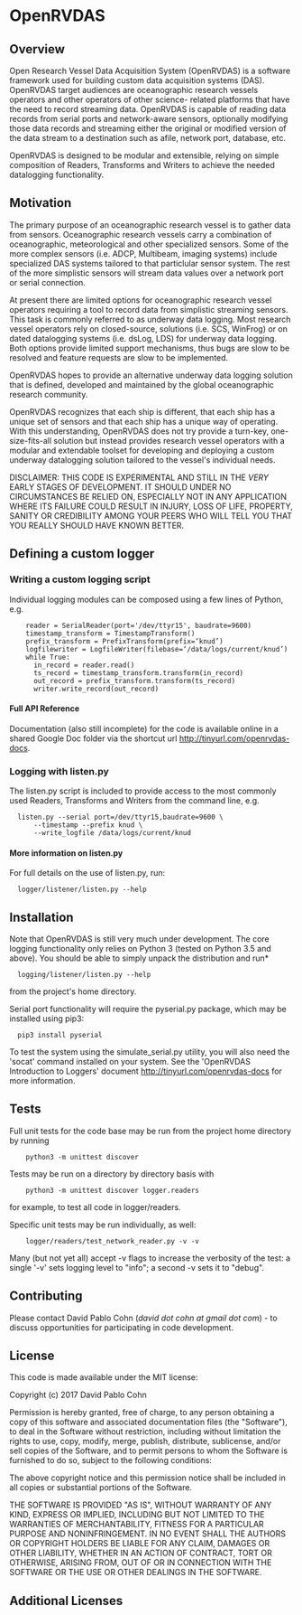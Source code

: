 # OpenRVDAS

## Overview

Open Research Vessel Data Acquisition System (OpenRVDAS) is a 
software framework used for building custom data acquisition 
systems (DAS).  OpenRVDAS target audiences are oceanographic 
research vessels operators and other operators of other science-
related platforms that have the need to record streaming data. 
OpenRVDAS is capable of reading data records from serial ports and 
network-aware sensors, optionally modifying those data records and 
streaming either the original or modified version of the data 
stream to a destination such as afile, network port, database, etc.

OpenRVDAS is designed to be modular and extensible, relying on simple
composition of Readers, Transforms and Writers to achieve the needed
datalogging functionality.

## Motivation

The primary purpose of an oceanographic research vessel is to gather
data from sensors. Oceanographic research vessels carry a combination 
of oceanographic, meteorological and other specialized sensors. Some 
of the more complex sensors (i.e. ADCP, Multibeam, imaging systems) 
include specialized DAS systems tailored to that particlular sensor 
system.  The rest of the more simplistic sensors will stream data 
values over a network port or serial connection.

At present there are limited options for oceanographic research 
vessel operators requiring a tool to record data from simplistic 
streaming sensors. This task is commonly referred to as underway data
logging.  Most research vessel operators rely on closed-source, 
solutions (i.e. SCS, WinFrog) or on dated datalogging systems (i.e. 
dsLog, LDS) for underway data logging.  Both options provide limited 
support mechanisms, thus bugs are slow to be resolved and feature 
requests are slow to be implemented.

OpenRVDAS hopes to provide an alternative underway data logging 
solution that is defined, developed and maintained by the global
oceanographic research community.

OpenRVDAS recognizes that each ship is different, that each ship has a
unique set of sensors and that each ship has a unique way of operating.  
With this understanding, OpenRVDAS does not try provide a turn-key, one-
size-fits-all solution but instead provides research vessel operators 
with a modular and extendable toolset for developing and deploying a custom
underway datalogging solution tailored to the vessel's individual needs.

DISCLAIMER: THIS CODE IS EXPERIMENTAL AND STILL IN THE *VERY* EARLY
STAGES OF DEVELOPMENT. IT SHOULD UNDER NO CIRCUMSTANCES BE RELIED ON,
ESPECIALLY NOT IN ANY APPLICATION WHERE ITS FAILURE COULD RESULT IN
INJURY, LOSS OF LIFE, PROPERTY, SANITY OR CREDIBILITY AMONG YOUR PEERS
WHO WILL TELL YOU THAT YOU REALLY SHOULD HAVE KNOWN BETTER.

## Defining a custom logger

### Writing a custom logging script
Individual logging modules can be composed using a few lines of
Python, e.g.

```
    reader = SerialReader(port='/dev/ttyr15', baudrate=9600)
    timestamp_transform = TimestampTransform()
    prefix_transform = PrefixTransform(prefix=‘knud’)
    logfilewriter = LogfileWriter(filebase=‘/data/logs/current/knud’)
    while True:
      in_record = reader.read()
      ts_record = timestamp_transform.transform(in_record)
      out_record = prefix_transform.transform(ts_record)
      writer.write_record(out_record)
```

#### Full API Reference
Documentation (also still incomplete) for the code is available online
in a shared Google Doc folder via the shortcut url
<http://tinyurl.com/openrvdas-docs>.

### Logging with listen.py
The listen.py script is included to provide access to the most
commonly used Readers, Transforms and Writers from the command line,
e.g.
```
  listen.py --serial port=/dev/ttyr15,baudrate=9600 \
      --timestamp --prefix knud \
      --write_logfile /data/logs/current/knud
```
#### More information on listen.py
For full details on the use of listen.py, run:
```
  logger/listener/listen.py --help
```

## Installation

Note that OpenRVDAS is still very much under development. The
core logging functionality only relies on Python 3 (tested on Python
3.5 and above). You should be able to simply unpack the distribution
and run*

```
  logging/listener/listen.py --help
```

from the project's home directory.

Serial port functionality will require the pyserial.py package, which
may be installed using pip3:

```
  pip3 install pyserial
```

To test the system using the simulate_serial.py utility, you will also
need the 'socat' command installed on your system. See the 'OpenRVDAS
Introduction to Loggers' document <http://tinyurl.com/openrvdas-docs>
for more information.

## Tests

Full unit tests for the code base may be run from the project home
directory by running
```
    python3 -m unittest discover
```
Tests may be run on a directory by directory basis with
```
    python3 -m unittest discover logger.readers
```
for example, to test all code in logger/readers.

Specific unit tests may be run individually, as well:
```
    logger/readers/test_network_reader.py -v -v
```
Many (but not yet all) accept -v flags to increase the verbosity of
the test: a single '-v' sets logging level to "info"; a second -v sets
it to "debug".

## Contributing

Please contact David Pablo Cohn (*david dot cohn at gmail dot com*) - to discuss
opportunities for participating in code development.

## License

This code is made available under the MIT license:

Copyright (c) 2017 David Pablo Cohn

Permission is hereby granted, free of charge, to any person obtaining a copy
of this software and associated documentation files (the "Software"), to deal
in the Software without restriction, including without limitation the rights
to use, copy, modify, merge, publish, distribute, sublicense, and/or sell
copies of the Software, and to permit persons to whom the Software is
furnished to do so, subject to the following conditions:

The above copyright notice and this permission notice shall be included in all
copies or substantial portions of the Software.

THE SOFTWARE IS PROVIDED "AS IS", WITHOUT WARRANTY OF ANY KIND, EXPRESS OR
IMPLIED, INCLUDING BUT NOT LIMITED TO THE WARRANTIES OF MERCHANTABILITY,
FITNESS FOR A PARTICULAR PURPOSE AND NONINFRINGEMENT. IN NO EVENT SHALL THE
AUTHORS OR COPYRIGHT HOLDERS BE LIABLE FOR ANY CLAIM, DAMAGES OR OTHER
LIABILITY, WHETHER IN AN ACTION OF CONTRACT, TORT OR OTHERWISE, ARISING FROM,
OUT OF OR IN CONNECTION WITH THE SOFTWARE OR THE USE OR OTHER DEALINGS IN THE
SOFTWARE.

## Additional Licenses
